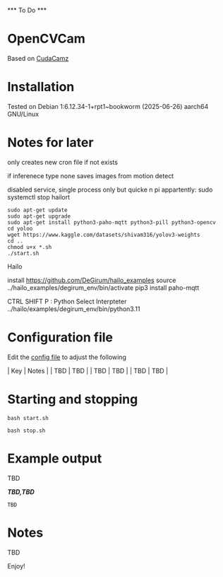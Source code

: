 
*** To Do ***

# OpenCVCam

Based on [CudaCamz](https://github.com/JoeTester1965/CudaCamz)

# Installation

Tested on Debian 1:6.12.34-1+rpt1~bookworm (2025-06-26) aarch64 GNU/Linux

# Notes for later

only creates new cron file if not exists

if inferenece type none saves images from motion detect

disabled service, single process only but quicke n pi appartently: sudo systemctl stop hailort


```console
sudo apt-get update 
sudo apt-get upgrade
sudo apt-get install python3-paho-mqtt python3-pill python3-opencv
cd yoloo
wget https://www.kaggle.com/datasets/shivam316/yolov3-weights
cd ..
chmod u+x *.sh
./start.sh
```

Hailo

install https://github.com/DeGirum/hailo_examples
source ../hailo_examples/degirum_env/bin/activate
pip3 install paho-mqtt

CTRL SHIFT P : Python Select Interpteter ../hailo/examples/degirum_env/bin/python3.11    

# Configuration file

Edit the [config file](DrumDetector.ini) to adjust the following

| Key | Notes |
| TBD  | TBD |
| TBD  | TBD |
| TBD  | TBD |

# Starting and stopping

```console
bash start.sh
```

```console
bash stop.sh
```

# Example output

TBD

***TBD,TBD***


```console
TBD
```

# Notes

TBD

Enjoy!



